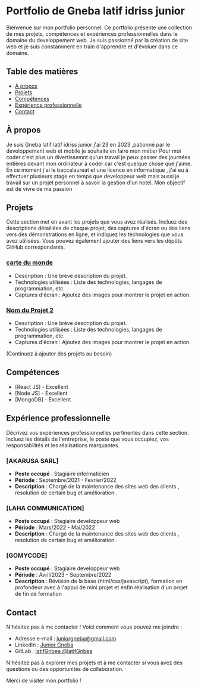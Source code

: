 # Portfolio de Gneba latif idriss junior

Bienvenue sur mon portfolio personnel. Ce portfolio présente une collection de mes projets, compétences et expériences professionnelles dans le domaine du developpement web. Je suis passionné par la création de site web et je suis constamment en train d'apprendre et d'évoluer dans ce domaine.

## Table des matières

- [À propos](#à-propos)
- [Projets](#projets)
- [Compétences](#compétences)
- [Expérience professionnelle](#expérience-professionnelle)
- [Contact](#contact)

## À propos
Je suis Gneba latif latif idriss junior j'ai 23 en 2023 ,pationné par le developpement web et mobile je souhaite en faire mon métier 
Pour moi coder c'est plus un divertissemnt qu'un travail je peux passer des journées entières devant mon ordinateur à coder car c'est quelque chose que j'aime.
En ce moment j'ai le baccalaureat et une licence en informatique , j'ai eu à effectuer plusieurs stage en temps que developpeur web mais aussi je travail sur un projet personnel à savoir la gestion d'un hotel.
Mon objectif est de vivre de ma passion 


## Projets

Cette section met en avant les projets que vous avez réalisés. Incluez des descriptions détaillées de chaque projet, des captures d'écran ou des liens vers des démonstrations en ligne, et indiquez les technologies que vous avez utilisées. Vous pouvez également ajouter des liens vers les dépôts GitHub correspondants.

### [carte du monde](lien-vers-le-projet-1)

- Description : Une brève description du projet.
- Technologies utilisées : Liste des technologies, langages de programmation, etc.
- Captures d'écran : Ajoutez des images pour montrer le projet en action.

### [Nom du Projet 2](lien-vers-le-projet-2)

- Description : Une brève description du projet.
- Technologies utilisées : Liste des technologies, langages de programmation, etc.
- Captures d'écran : Ajoutez des images pour montrer le projet en action.

(Continuez à ajouter des projets au besoin)

## Compétences

- [React JS] - Excellent
- [Node JS] - Excellent
- [MongoDB] - Excellent

## Expérience professionnelle

Décrivez vos expériences professionnelles pertinentes dans cette section. Incluez les détails de l'entreprise, le poste que vous occupiez, vos responsabilités et les réalisations marquantes.

### [AKARUSA SARL]

- **Poste occupé** : Stagiaire informaticien
- **Période** : Septembre/2021 - Fevrier/2022
- **Description** : Chargé de la maintenance des sites web des clients , resolution de certain bug et amélioration .

### [LAHA COMMUNICATION]

- **Poste occupé** : Stagiaire developpeur web
- **Période** : Mars/2022 - Mai/2022
- **Description** : Chargé de la maintenance des sites web des clients , resolution de certain bug et amélioration .

### [GOMYCODE]

- **Poste occupé** : Stagiaire developpeur web
- **Période** : Avril/2023 - Septembre/2022
- **Description** : Révision de la base (html/css/javascript),
formation en profondeur avec à l'appui de mini projet et enfin réalisation d'un projet de fin de formation

## Contact

N'hésitez pas à me contacter ! Voici comment vous pouvez me joindre :

- Adresse e-mail : [juniorgneba@gmail.com](mailto:votre@email.com)
- LinkedIn : [Junior Gneba](https://ci.linkedin.com/in/junior-gneba-0a4788284)
- GitLab : [latifGnbea @latifGnbea](https://gitlab.com/latifGnbea)

N'hésitez pas à explorer mes projets et à me contacter si vous avez des questions ou des opportunités de collaboration.

Merci de visiter mon portfolio !
